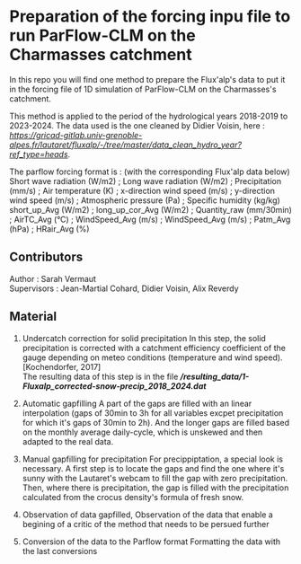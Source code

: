 # Preparation of the forcing inpu file to run ParFlow-CLM on the Charmasses catchment

In this repo you will find one method to prepare the Flux'alp's data to put it in the forcing file of 1D simulation of ParFlow-CLM on the Charmasses's catchment.

This method is applied to the period of the hydrological years 2018-2019 to 2023-2024. The data used is the one cleaned by Didier Voisin, here : *https://gricad-gitlab.univ-grenoble-alpes.fr/lautaret/fluxalp/-/tree/master/data_clean_hydro_year?ref_type=heads*.

The parflow forcing format is : (with the corresponding Flux'alp data below)\
Short wave radiation (W/m2) ; Long wave radiation (W/m2) ; Precipitation (mm/s)    ; Air temperature (K) ; x-direction wind speed (m/s) ; y-direction wind speed (m/s) ; Atmospheric pressure (Pa) ; Specific humidity (kg/kg) \
short_up_Avg (W/m2)         ; long_up_cor_Avg (W/m2)     ; Quantity_raw (mm/30min) ; AirTC_Avg (°C)      ; WindSpeed_Avg (m/s)          ; WindSpeed_Avg (m/s)          ; Patm_Avg (hPa)            ; HRair_Avg (%)

## Contributors 
Author : Sarah Vermaut \
Supervisors : Jean-Martial Cohard, Didier Voisin, Alix Reverdy

## Material
1. Undercatch correction for solid precipitation
In this step, the solid precipitation is corrected with a catchment efficiency coefficient of the gauge depending on meteo conditions (temperature and wind speed). [Kochendorfer, 2017] \
The resulting data of this step is in the file ***/resulting_data/1-Fluxalp_corrected-snow-precip_2018_2024.dat***

2.  Automatic gapfilling
A part of the gaps are filled with an linear interpolation (gaps of 30min to 3h for all variables excpet precipitation for which it's gaps of 30min to 2h). And the longer gaps are filled based on the monthly average daily-cycle, which is unskewed and then adapted to the real data.

3. Manual gapfilling for precipitation
For precippiptation, a special look is necessary. A first step is to locate the gaps and find the one where it's sunny with the Lautaret's webcam to fill the gap with zero precipitation. Then, where there is precipitation, the gap is filled with the precipitation calculated from the crocus density's formula of fresh snow.


4. Observation of data gapfilled, 
Observation of the data that enable a begining of a critic of the method that needs to be persued further

5. Conversion of the data to the Parflow format 
Formatting the data with the last conversions 